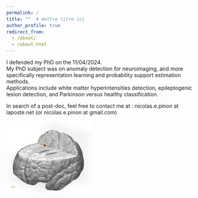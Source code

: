 ```yaml
---
permalink: /
title: ""  # mettre titre ici
author_profile: true
redirect_from: 
  - /about/
  - /about.html
---
```


I defended my PhD on the 11/04/2024.  
My PhD subject was on anomaly detection for neuroimaging, and more specifically representation learning and probability support estimation methods.  
Applications include white matter hyperintensities detection, epileptogenic lesion detection, and Parkinson versus healthy classification.   

In search of a post-doc, feel free to contact me at : nicolas.e.pinon at laposte.net (or nicolas.e.pinon at gmail.com)


<img src="/images/IDA_Pinon_2023_bis.png" height="45%" width="45%"/>

